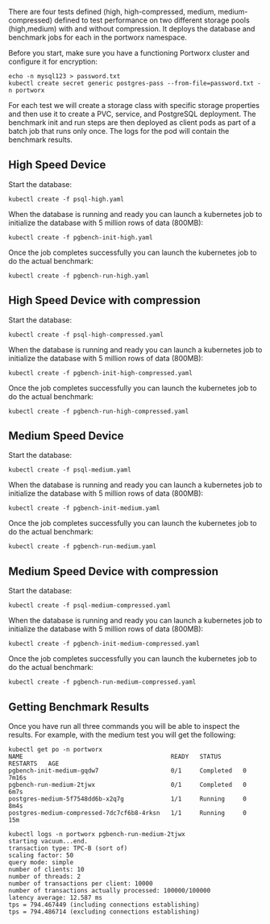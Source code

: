 There are four tests defined (high, high-compressed, medium, medium-compressed) defined to test performance on two different storage pools (high,medium) with and without compression. It deploys the database and benchmark jobs for each in the portworx namespace.

Before you start, make sure you have a functioning Portworx cluster and configure it for encryption:
```
echo -n mysql123 > password.txt
kubectl create secret generic postgres-pass --from-file=password.txt -n portworx
```

For each test we will create a storage class with specific storage properties and then use it to create a PVC, service, and PostgreSQL deployment. The benchmark init and run steps are then deployed as client pods as part of a batch job that runs only once. The logs for the pod will contain the benchmark results.

## High Speed Device
Start the database:
```
kubectl create -f psql-high.yaml
```
When the database is running and ready you can launch a kubernetes job to initialize the database with 5 million rows of data (800MB):
```
kubectl create -f pgbench-init-high.yaml
````
Once the job completes successfully you can launch the kubernetes job to do the actual benchmark:
```
kubectl create -f pgbench-run-high.yaml
```

## High Speed Device with compression
Start the database:
```
kubectl create -f psql-high-compressed.yaml
```
When the database is running and ready you can launch a kubernetes job to initialize the database with 5 million rows of data (800MB):
```
kubectl create -f pgbench-init-high-compressed.yaml
````
Once the job completes successfully you can launch the kubernetes job to do the actual benchmark:
```
kubectl create -f pgbench-run-high-compressed.yaml
```

## Medium Speed Device
Start the database:
```
kubectl create -f psql-medium.yaml
```
When the database is running and ready you can launch a kubernetes job to initialize the database with 5 million rows of data (800MB):
```
kubectl create -f pgbench-init-medium.yaml
````
Once the job completes successfully you can launch the kubernetes job to do the actual benchmark:
```
kubectl create -f pgbench-run-medium.yaml
```

## Medium Speed Device with compression
Start the database:
```
kubectl create -f psql-medium-compressed.yaml
```
When the database is running and ready you can launch a kubernetes job to initialize the database with 5 million rows of data (800MB):
```
kubectl create -f pgbench-init-medium-compressed.yaml
````
Once the job completes successfully you can launch the kubernetes job to do the actual benchmark:
```
kubectl create -f pgbench-run-medium-compressed.yaml
```

## Getting Benchmark Results
Once you have run all three commands you will be able to inspect the results. For example, with the medium test you will get the following:
```
kubectl get po -n portworx
NAME                                         READY   STATUS      RESTARTS   AGE
pgbench-init-medium-gqdw7                    0/1     Completed   0          7m16s
pgbench-run-medium-2tjwx                     0/1     Completed   0          6m7s
postgres-medium-5f7548dd6b-x2q7g             1/1     Running     0          8m4s
postgres-medium-compressed-7dc7cf6b8-4rksn   1/1     Running     0          15m

kubectl logs -n portworx pgbench-run-medium-2tjwx
starting vacuum...end.
transaction type: TPC-B (sort of)
scaling factor: 50
query mode: simple
number of clients: 10
number of threads: 2
number of transactions per client: 10000
number of transactions actually processed: 100000/100000
latency average: 12.587 ms
tps = 794.467449 (including connections establishing)
tps = 794.486714 (excluding connections establishing)
```
